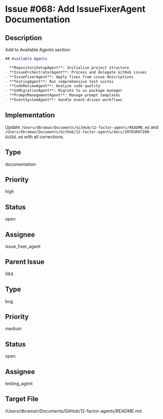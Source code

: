 # Issue #068: Add IssueFixerAgent Documentation

## Description
Add to Available Agents section:
```markdown
## Available Agents

- **RepositorySetupAgent**: Initialize project structure
- **IssueOrchestratorAgent**: Process and delegate GitHub issues  
- **IssueFixerAgent**: Apply fixes from issue descriptions
- **TestingAgent**: Run comprehensive test suites
- **CodeReviewAgent**: Analyze code quality
- **UvMigrationAgent**: Migrate to uv package manager
- **PromptManagementAgent**: Manage prompt templates
- **EventSystemAgent**: Handle event-driven workflows
```

## Implementation
Update `/Users/dbraman/Documents/GitHub/12-factor-agents/README.md` and `/Users/dbraman/Documents/GitHub/12-factor-agents/docs/INTEGRATION-GUIDE.md` with all corrections.

## Type
documentation

## Priority
high

## Status
open

## Assignee
issue_fixer_agent

## Parent Issue
064

## Type
bug

## Priority
medium

## Status
open

## Assignee
testing_agent

## Target File
/Users/dbraman/Documents/GitHub/12-factor-agents/README.md
